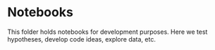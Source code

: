 # Notebooks

This folder holds notebooks for development purposes. Here we test hypotheses, develop code ideas, explore data, etc.
